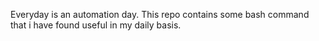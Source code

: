 Everyday is an automation day. This repo contains some bash command that i have found useful in my daily basis.

